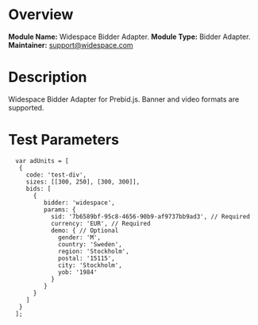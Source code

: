 # Overview


**Module Name:** Widespace Bidder Adapter.
**Module Type:** Bidder Adapter.
**Maintainer:** support@widespace.com


# Description

Widespace Bidder Adapter for Prebid.js.
Banner and video formats are supported.

# Test Parameters
```
  var adUnits = [
   {
     code: 'test-div',
     sizes: [[300, 250], [300, 300]],
     bids: [
       {
          bidder: 'widespace',
          params: {
            sid: '7b6589bf-95c8-4656-90b9-af9737bb9ad3', // Required
            currency: 'EUR', // Required
            demo: { // Optional
              gender: 'M',
              country: 'Sweden',
              region: 'Stockholm',
              postal: '15115',
              city: 'Stockholm',
              yob: '1984'
            }
          }
       }
     ]
   }
  ];
```
